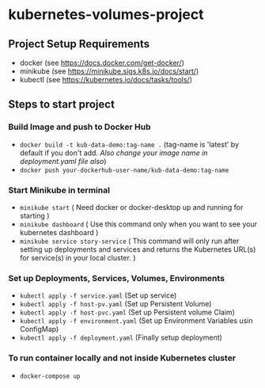 # kubernetes-volumes-project

## Project Setup Requirements

- docker (see https://docs.docker.com/get-docker/)
- minikube (see https://minikube.sigs.k8s.io/docs/start/)
- kubectl (see https://kubernetes.io/docs/tasks/tools/)

## Steps to start project

### Build Image and push to Docker Hub

- `docker build -t kub-data-demo:tag-name .` (tag-name is 'latest' by default if you don't add. _Also change your image name in deployment.yaml file also_)
- `docker push your-dockerhub-user-name/kub-data-demo:tag-name`

### Start Minikube in terminal

- `minikube start` ( Need docker or docker-desktop up and running for starting )
- `minikube dashboard` ( Use this command only when you want to see your kubernetes dashboard )
- `minikube service story-service` ( This command will only run after setting up deployments and services
  and returns the Kubernetes URL(s) for service(s) in your local cluster. )

### Set up Deployments, Services, Volumes, Environments

- `kubectl apply -f service.yaml` (Set up service)
- `kubectl apply -f host-pv.yaml` (Set up Persistent Volume)
- `kubectl apply -f host-pvc.yaml` (Set up Persistent volume Claim)
- `kubectl apply -f environment.yaml` (Set up Environment Variables usin ConfigMap)
- `kubectl apply -f deployment.yaml` (Finally setup deployment)

### To run container locally and not inside Kubernetes cluster

- `docker-compose up`

